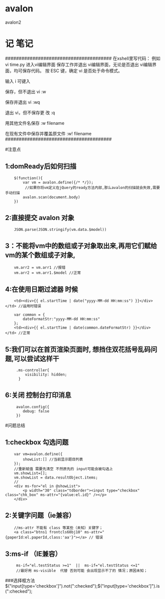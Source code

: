 # avalon
avalon2
#    记 笔记 

#######################################
在xshell里写代码：
例如 vi time.py 进入vi编辑界面 
保存工作并退出 vi编辑界面，无论是否退出 vi编辑界面，均可保存代码。
按 ESC 键，确定 vi 是否处于命令模式。

输入 i 可键入

保存，但不退出 vi
:w

保存并退出 vi
:wq

退出 vi，但不保存更 改
:q

用其他文件名保存
:w filename
 
在现有文件中保存并覆盖原文件
:w! filename
#######################################

#注意点
## 1:domReady后如何扫描
        $(function(){
            var vm = avalon.define({/* */});
             //如果你将vm定义在jQuery的ready方法内部,那么avalon的扫描就会失效,需要手动扫描
            avalon.scan(document.body) 
        })
## 2:直接提交 avalon 对象
        JSON.parse(JSON.stringify(vm.data.$model))
## 3：不能将vm中的数组或子对象取出来,再用它们赋给vm的某个数组或子对象,
        vm.arr2 = vm.arr1 //报错
        vm.arr2 = vm.arr1.$model //正常
## 4:在使用日期过滤器 时候 
        <td><div>{{ el.startTime | date("yyyy-MM-dd HH:mm:ss") }}</div></td> //运用时错误
        
        var common = {
            dateFormatStr:"yyyy-MM-dd HH:mm:ss"
        };
        <td><div>{{ el.startTime | date(common.dateFormatStr) }}</div></td> //正常
## 5:我们可以在首页渲染页面时, 想挡住双花括号乱码问题,可以尝试这样干
         .ms-controller{
             visibility: hidden;
          }
## 6:关闭 控制台打印消息
         avalon.config({
            debug: false
         })
#问题总结
## 1:checkbox 勾选问题
        var vm=avalon.define({
            showList:[] //当前显示题目列表
        });
        //重新赋值 需要先清空 不然原先的 input可能会被勾选上
        vm.showList=[];
        vm.showList = data.resultObject.items;
        //
        <div ms-for="el in @showList">
            <p width="30" class="tdborder"><input type="checkbox" class="chk_box" ms-attr="{value:el.id}" /></p>
        </div>
        
## 2:关键字问题（ie兼容）
        //ms-attr 不能有 class 等某些（未知）关键字；
        <a class="btns1 frontcls60bj10" ms-attr="{paperId:el.paperId,class:'aa'}"></a> // 错误
        
## 3:ms-if （IE兼容）
         ms-if="el.testStatus >=1"  ||  ms-if="el.testStatus <=1" 
         //最好用 ms-visible  代替 否则可能 会出现显示不了的 情况；原因未知；

###选择框方法
        $("input[type='checkbox']").not(":checked");$("input[type='checkbox']").is(":checked");

